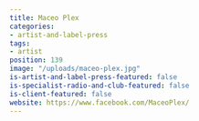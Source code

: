 ```yaml
---
title: Maceo Plex
categories:
- artist-and-label-press
tags:
- artist
position: 139
image: "/uploads/maceo-plex.jpg"
is-artist-and-label-press-featured: false
is-specialist-radio-and-club-featured: false
is-client-featured: false
website: https://www.facebook.com/MaceoPlex/
---
```


